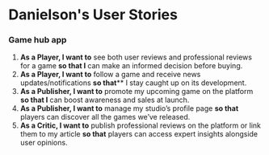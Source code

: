 # Danielson's User Stories
### Game hub app
1. **As a Player, I want to** see both user reviews and professional reviews for a game **so that I** can make an informed decision before buying.
2. **As a Player, I want to** follow a game and receive news updates/notifications **so that**** I stay caught up on its development.
3. **As a Publisher, I want to** promote my upcoming game on the platform **so that I** can boost awareness and sales at launch.
4. **As a Publisher, I want to** manage my studio’s profile page **so that** players can discover all the games we’ve released.
5. **As a Critic, I want to** publish professional reviews on the platform or link them to my article **so that** players can access expert insights alongside user opinions.